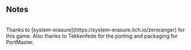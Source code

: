 ## Notes
<br/>
Thanks to [system-erasure](https://system-erasure.itch.io/zeroranger) for this game.  Also thanks to Tekkenfede for the porting and packaging for PortMaster.
<br/>
